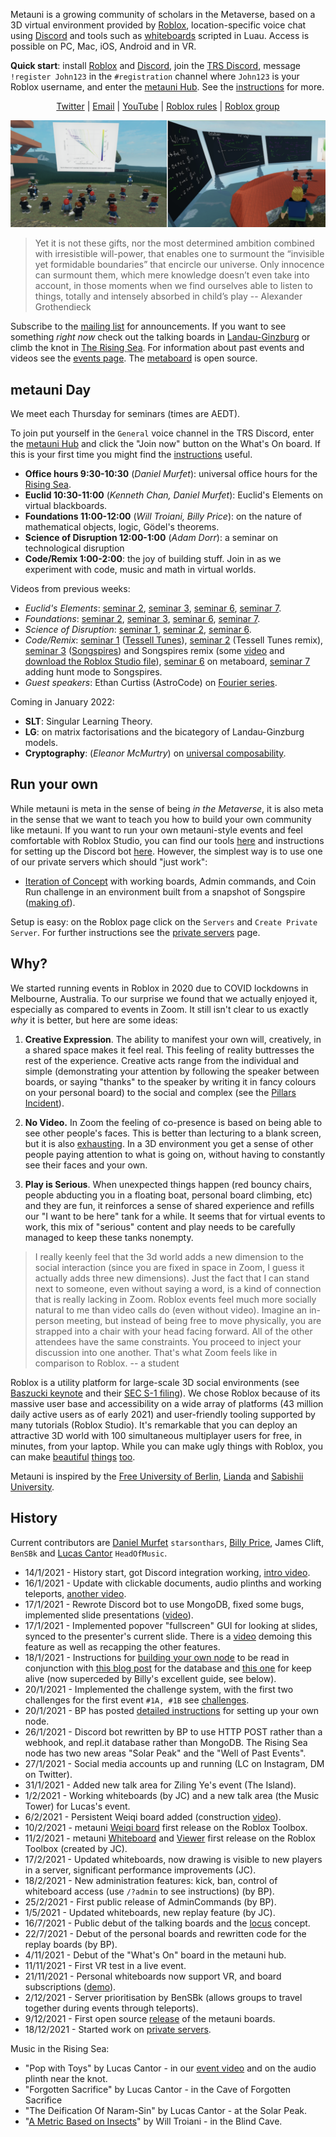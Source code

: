 Metauni is a growing community of scholars in the Metaverse, based on a 3D virtual environment provided by [Roblox](https://www.roblox.com/), location-specific voice chat using [Discord](https://www.discord.com) and tools such as [whiteboards](https://github.com/metauni/metaboard) scripted in Luau. Access is possible on PC, Mac, iOS, Android and in VR.

**Quick start**: install [Roblox](https://www.roblox.com/) and [Discord](https://www.discord.com), join the [TRS Discord](https://discord.gg/9yBaAxPSK8), message `!register John123` in the `#registration` channel where `John123` is your Roblox username, and enter the [metauni Hub](https://www.roblox.com/games/8165000775/metauni-Hub). See the [instructions](https://metauni.org/posts/instructions/instructions) for more.

<p align="center">
  <a href="https://twitter.com/_metauni">Twitter</a> |
  <a href="mailto:admin@metauni.org">Email</a> |
  <a href="https://www.youtube.com/playlist?list=PLKnx70LRf21eZQ7ZfEU5SibsJrAFvJU41">YouTube</a> |
  <a href="https://metauni.org/posts/rules/rules">Roblox rules</a> |
  <a href="https://www.roblox.com/groups/13108882/metauni#!/about">Roblox group</a>
</p>

![banner](newbanner.png)

> Yet it is not these gifts, nor the most determined ambition combined with irresistible will-power, that enables one to surmount the “invisible yet formidable boundaries” that encircle our universe. Only innocence can surmount them, which mere knowledge doesn’t even take into account, in those moments when we find ourselves able to listen to things, totally and intensely absorbed in child’s play -- Alexander Grothendieck

Subscribe to the [mailing list](https://tinyletter.com/adminmetauni) for announcements. If you want to see something *right now* check out the talking boards in [Landau-Ginzburg](https://www.roblox.com/games/6461013759/metauni-LC001) or climb the knot in [The Rising Sea](https://www.roblox.com/games/8165217582/The-Rising-Sea). For information about past events and videos see the [events page](http://metauni.org/posts/events/events). The [metaboard](https://github.com/metauni/metaboard) is open source.

## metauni Day

We meet each Thursday for seminars (times are AEDT). 

To join put yourself in the `General` voice channel in the TRS Discord, enter the [metauni Hub](https://www.roblox.com/games/8165000775/metauni-Hub) and click the "Join now" button on the What's On board. If this is your first time you might find the [instructions](https://metauni.org/posts/instructions/instructions) useful.

* **Office hours 9:30-10:30**  (*Daniel Murfet*): universal office hours for the [Rising Sea](http://therisingsea.org).
* **Euclid 10:30-11:00** (*Kenneth Chan, Daniel Murfet*): Euclid's Elements on virtual blackboards.
* **Foundations 11:00-12:00** (*Will Troiani, Billy Price*): on the nature of mathematical objects, logic, Gödel's theorems.
* **Science of Disruption 12:00-1:00** (*Adam Dorr*): a seminar on technological disruption
* **Code/Remix 1:00-2:00**: the joy of building stuff. Join in as we experiment with code, music and math in virtual worlds.

Videos from previous weeks:

* *Euclid's Elements*: [seminar 2](https://youtu.be/VO6QPT8Ubcc), [seminar 3](https://youtu.be/4yLm7Wcj6zg), [seminar 6](https://youtu.be/8P5Q-YdPBB0), [seminar 7](https://youtu.be/J3NUps3RjWU).
* *Foundations*: [seminar 2](https://youtu.be/BxFr891R2k0), [seminar 3](https://youtu.be/sKJ5kbqYBBQ), [seminar 6](https://youtu.be/fpIXJ_X4XDM), [seminar 7](https://youtu.be/QfNGjmP65Fw).
* *Science of Disruption*: [seminar 1](https://youtu.be/4PDfwkXpXxk0), [seminar 2](https://youtu.be/nIZp83suxhg), [seminar 6](https://youtu.be/kzxozwtvTCo).
* *Code/Remix*: [seminar 1](https://youtu.be/zAjl848o_fg) ([Tessell Tunes](https://www.roblox.com/games/7662464095/Tessell-Tunes)), [seminar 2](https://youtu.be/pKDruEjZPg8) (Tessell Tunes remix), [seminar 3](https://youtu.be/dO3fi6WjjM0) ([Songspires](https://www.roblox.com/games/8157928012/Songspires-metauni)) and Songspires remix (some [video](https://youtu.be/wW3bEA-dcM8) and [download the Roblox Studio file](https://metauni.org/files/songspires.rbxl)), [seminar 6](https://youtu.be/3z6AK1KqqtQ) on metaboard, [seminar 7](https://youtu.be/7arwndlZMKo) adding hunt mode to Songspires.
* *Guest speakers*: Ethan Curtiss (AstroCode) on [Fourier series](https://youtu.be/F1gdI2eWqc8).

Coming in January 2022:

* **SLT**: Singular Learning Theory.
* **LG**: on matrix factorisations and the bicategory of Landau-Ginzburg models.
* **Cryptography**: (*Eleanor McMurtry*) on [universal composability](https://en.wikipedia.org/wiki/Universal_composability).

## Run your own

While metauni is meta in the sense of being *in the Metaverse*, it is also meta in the sense that we want to teach you how to build your own community like metauni. If you want to run your own metauni-style events and feel comfortable with Roblox Studio, you can find our tools [here](https://metauni.org/posts/make-your-own/tools) and instructions for setting up the Discord bot [here](https://metauni.org/posts/make-your-own/make-your-own). However, the simplest way is to use one of our private servers which should "just work":

- [Iteration of Concept](https://www.roblox.com/games/8278496526/Iteration-of-Concept) with working boards, Admin commands, and Coin Run challenge in an environment built from a snapshot of Songspire ([making of](https://youtu.be/l_Fl6tKZvQQ)).

Setup is easy: on the Roblox page click on the `Servers` and `Create Private Server`. For further instructions see the [private servers](http://metauni.org/posts/private/private) page.

## Why?

We started running events in Roblox in 2020 due to COVID lockdowns in Melbourne, Australia. To our surprise we found that we actually enjoyed it, especially as compared to events in Zoom. It still isn't clear to us exactly *why* it is better, but here are some ideas:

1. **Creative Expression**. The ability to manifest your own will, creatively, in a shared space makes it feel real. This feeling of reality buttresses the rest of the experience. Creative acts range from the individual and simple (demonstrating your attention by following the speaker between boards, or saying "thanks" to the speaker by writing it in fancy colours on your personal board) to the social and complex (see the [Pillars Incident](https://youtu.be/jryDAxI3XSo)).

2. **No Video.** In Zoom the feeling of co-presence is based on being able to see other people's faces. This is better than lecturing to a blank screen, but it is also [exhausting](https://psycnet.apa.org/fulltext/2021-77825-003.pdf). In a 3D environment you get a sense of other people paying attention to what is going on, without having to constantly see their faces and your own.

3. **Play is Serious**. When unexpected things happen (red bouncy chairs, people abducting you in a floating boat, personal board climbing, etc) and they are fun, it reinforces a sense of shared experience and refills our "I want to be here" tank for a while. It seems that for virtual events to work, this mix of "serious" content and play needs to be carefully managed to keep these tanks nonempty.

> I really keenly feel that the 3d world adds a new dimension to the social interaction (since you are fixed in space in Zoom, I guess it actually adds three new dimensions). Just the fact that I can stand next to someone, even without saying a word, is a kind of connection that is really lacking in Zoom. Roblox events feel much more socially natural to me than video calls do (even without video). Imagine an in-person meeting, but instead of being free to move physically, you are strapped into a chair with your head facing forward. All of the other attendees have the same constraints. You proceed to inject your discussion into one another. That's what Zoom feels like in comparison to Roblox. -- a student

Roblox is a utility platform for large-scale 3D social environments (see [Baszucki keynote](https://www.youtube.com/watch?v=G00GlCJc0mU) and their [SEC S-1 filing](https://www.sec.gov/Archives/edgar/data/1315098/000119312520298230/d87104ds1.htm)). We chose Roblox because of its massive user base and accessibility on a wide array of platforms (43 million daily active users as of early 2021) and user-friendly tooling supported by many tutorials (Roblox Studio). It's remarkable that you can deploy an attractive 3D world with 100 simultaneous multiplayer users for free, in minutes, from your laptop. While you can make ugly things with Roblox, you can make [beautiful](https://www.roblox.com/games/3158922185/Toyokawa-Inari-Shrine-Showcase) [things](https://www.roblox.com/games/7056870928/Ancient-Machine-SHOWCASE) [too](https://www.roblox.com/games/6524322789/Garden-Of-Hestia-SHOWCASE).

Metauni is inspired by the [Free University of Berlin](https://en.wikipedia.org/wiki/Free_University_of_Berlin), [Lianda](https://en.wikipedia.org/wiki/National_Southwestern_Associated_University) and [Sabishii University](https://www.kimstanleyrobinson.info/content/shabishii).

## History

Current contributors are [Daniel Murfet](http://www.therisingsea.org) `starsonthars`, [Billy Price](https://billyprice.me/), James Clift, `BenSBk` and [Lucas Cantor](https://www.lucascantormusic.com/) `HeadOfMusic`.

* 14/1/2021 - History start, got Discord integration working, [intro video](https://youtu.be/0K3sCNvFpWE).
* 16/1/2021 - Update with clickable documents, audio plinths and working teleports, [another video](https://youtu.be/CJeuAvoRE9U).
* 17/1/2021 - Rewrote Discord bot to use MongoDB, fixed some bugs, implemented slide presentations ([video](https://youtu.be/9-fyJvrTRzA)).
* 17/1/2021 - Implemented popover "fullscreen" GUI for looking at slides, synced to the presenter's current slide. There is a [video](https://youtu.be/rNtZGYnRHdA) demoing this feature as well as recapping the other features.
* 18/1/2021 - Instructions for [building your own node](https://youtu.be/SEwmyMInqTM) to be read in conjunction with [this blog post](https://towardsdatascience.com/creating-a-discord-bot-from-scratch-and-connecting-to-mongodb-828ad1c7c22e) for the database and [this one](https://repl.it/talk/learn/Hosting-discordpy-bots-with-replit/11008) for keep alive (now superceded by Billy's excellent guide, see below).
* 20/1/2021 - Implemented the challenge system, with the first two challenges for the first event `#1A, #1B` see [challenges](http://metauni.org/posts/challenges/challenges).
* 20/1/2021 - BP has posted [detailed instructions](http://metauni.org/posts/make-your-own/make-your-own) for setting up your own node.
* 26/1/2021 - Discord bot rewritten by BP to use HTTP POST rather than a webhook, and repl.it database rather than MongoDB. The Rising Sea node has two new areas "Solar Peak" and the "Well of Past Events".
* 27/1/2021 - Social media accounts up and running (LC on Instagram, DM on Twitter).
* 31/1/2021 - Added new talk area for Ziling Ye's event (The Island).
* 1/2/2021 - Working whiteboards (by JC) and a new talk area (the Music Tower) for Lucas's event.
* 6/2/2021 - Persistent Weiqi board added (construction [video](https://youtu.be/wWtrTFI4ppc)).
* 10/2/2021 - metauni [Weiqi board](https://www.roblox.com/library/6366028251/metauni-Weiqi-Go-board) first release on the Roblox Toolbox.
* 11/2/2021 - metauni [Whiteboard](https://www.roblox.com/library/6376883627/metauni-Whiteboard) and [Viewer](https://www.roblox.com/library/6377010705/metauni-Viewer) first release on the Roblox Toolbox (created by JC).
* 17/2/2021 - Updated whiteboards, now drawing is visible to new players in a server, significant performance improvements (JC).
* 18/2/2021 - New administration features: kick, ban, control of whiteboard access (use `/?admin` to see instructions) (by BP).
* 25/2/2021 - First public release of AdminCommands (by BP).
* 1/5/2021 - Updated whiteboards, new replay feature (by JC).
* 16/7/2021 - Public debut of the talking boards and the [locus](https://metauni.org/posts/loci/loci) concept.
* 22/7/2021 - Debut of the personal boards and rewritten code for the replay boards (by BP).
* 4/11/2021 - Debut of the "What's On" board in the metauni hub.
* 11/11/2021 - First VR test in a live event.
* 21/11/2021 - Personal whiteboards now support VR, and board subscriptions ([demo](https://youtu.be/brNGewzskBY)).
* 2/12/2021 - Server prioritisation by BenSBk (allows groups to travel together during events through teleports).
* 9/12/2021 - First open source [release](https://github.com/metauni/metaboard) of the metauni boards.
* 18/12/2021 - Started work on [private servers](https://metauni.org/posts/private/private).

Music in the Rising Sea:

* "Pop with Toys" by Lucas Cantor - in our [event video](https://youtu.be/xNqGxgiP0Cc) and on the audio plinth near the knot.
* "Forgotten Sacrifice" by Lucas Cantor - in the Cave of Forgotten Sacrifice
* "The Deification Of Naram-Sin" by Lucas Cantor - at the Solar Peak.
* "[A Metric Based on Insects](https://obduratefleet.bandcamp.com/album/obdurate)" by Will Troiani - in the Blind Cave.
